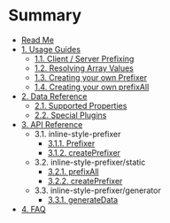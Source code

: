 # Summary

* [Read Me](README.md)
* [1. Usage Guides](docs/UsageGuides.md)
  * [1.1. Client / Server Prefixing](docs/guides/ClientServerPrefixing.md)
  * [1.2. Resolving Array Values](docs/guides/ResolvingArrays.md)
  * [1.3. Creating your own Prefixer](docs/guides/CustomPrefixer.md)
  * [1.4. Creating your own prefixAll](docs/guides/CustomPrefixAll.md)
* [2. Data Reference](docs/DataReference.md)
  * [2.1. Supported Properties](docs/data/SupportedProperties.md)
  * [2.2. Special Plugins](docs/data/SpecialPlugins.md)
* [3. API Reference](docs/API.md)
  * 3.1. inline-style-prefixer
    * [3.1.1. Prefixer](docs/api/inline-style-prefixer/Prefixer.md)
    * [3.1.2. createPrefixer](docs/api/inline-style-prefixer/createPrefixer.md)
  * 3.2. inline-style-prefixer/static
    * [3.2.1. prefixAll](docs/api/inline-style-prefixer-static/prefixAll.md)
    * [3.2.2. createPrefixer](docs/api/inline-style-prefixer-static/createPrefixer.md)
  * 3.3. inline-style-prefixer/generator
    * [3.3.1. generateData](docs/api/inline-style-prefixer-generator/generateData.md)
* [4. FAQ](docs/FAQ.md)
